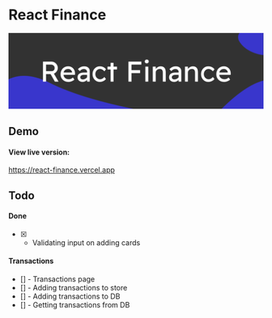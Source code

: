 # React Finance
![Banner](https://github.com/whicencer/react-finance/blob/master/screens/react-finance.svg)

## Demo
#### View live version:
https://react-finance.vercel.app  

## Todo
#### Done
- [x] - Validating input on adding cards  

#### Transactions
- [] - Transactions page
- [] - Adding transactions to store
- [] - Adding transactions to DB
- [] - Getting transactions from DB

